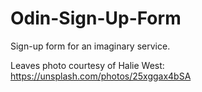 # Odin-Sign-Up-Form
Sign-up form for an imaginary service.

Leaves photo courtesy of Halie West:
https://unsplash.com/photos/25xggax4bSA
